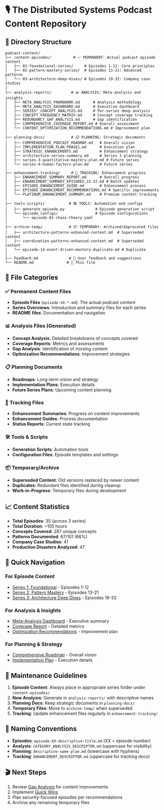 # 🎙️ The Distributed Systems Podcast Content Repository

## 📁 Directory Structure

```
podcast-content/
├── content-episodes/          # ✅ PERMANENT: Actual podcast episode content
│   ├── 01-foundational-series/     # Episodes 1-12: Core principles
│   ├── 02-pattern-mastery-series/  # Episodes 13-21: Advanced patterns
│   └── 03-architecture-deep-dives/ # Episodes 19-32: Company case studies
│
├── analysis-reports/         # 📊 ANALYSIS: Meta-analysis and insights
│   ├── META_ANALYSIS_FRAMEWORK.md      # Analysis methodology
│   ├── META_ANALYSIS_DASHBOARD.md      # Executive dashboard
│   ├── SERIES*_CONCEPT_ANALYSIS.md     # Per-series deep analysis
│   ├── CONCEPT_FREQUENCY_MATRIX.md     # Concept coverage tracking
│   ├── REDUNDANCY_GAP_ANALYSIS.md      # Gap identification
│   ├── COMPREHENSIVE_COVERAGE_REPORT.md # Overall assessment
│   └── CONTENT_OPTIMIZATION_RECOMMENDATIONS.md # Improvement plan
│
├── planning-docs/            # 📋 PLANNING: Strategic documents
│   ├── COMPREHENSIVE_PODCAST_ROADMAP.md   # Overall vision
│   ├── IMPLEMENTATION_PLAN_PHASE1.md      # Execution plan
│   ├── STRATEGIC_ENHANCEMENTS.md          # Enhancement strategy
│   ├── architecture-series-summary.md     # Series 3 planning
│   ├── series-3-quantitative-mastery-plan.md # Future series
│   └── series-4-human-factors-plan.md     # Future series
│
├── enhancement-tracking/     # 🔧 TRACKING: Enhancement progress
│   ├── ENHANCEMENT_SUMMARY_REPORT.md      # Overall progress
│   ├── ENHANCEMENT_SUMMARY_EPISODES_22-32.md # Batch updates
│   ├── EPISODE_ENHANCEMENT_GUIDE.md       # Enhancement process
│   ├── EPISODE_ENHANCEMENT_RECOMMENDATIONS.md # Specific improvements
│   └── PLATINUM_ENHANCEMENT_SUMMARY.md    # Premium content tracking
│
├── tools-scripts/           # 🛠️ TOOLS: Automation and configs
│   ├── generate_episode.py              # Episode generation script
│   └── episode_configs/                 # Episode configurations
│       └── episode-02-chaos-theory.yaml
│
├── archive-temp/            # 📦 TEMPORARY: Archived/deprecated files
│   ├── architecture-patterns-enhanced-content.md  # Superseded content
│   ├── coordination-patterns-enhanced-content.md  # Superseded content
│   └── episode-14-event-driven-mastery-duplicate.md # Duplicate
│
├── Feedback.md              # 💭 User feedback and suggestions
└── README.md               # 📖 This file
```

## 🎯 File Categories

### ✅ Permanent Content Files
- **Episode Files** (`episode-XX-*.md`): The actual podcast content
- **Series Overviews**: Introduction and summary files for each series
- **README files**: Documentation and navigation

### 📊 Analysis Files (Generated)
- **Concept Analysis**: Detailed breakdowns of concepts covered
- **Coverage Reports**: Metrics and assessments
- **Gap Analysis**: Identification of missing content
- **Optimization Recommendations**: Improvement strategies

### 📋 Planning Documents
- **Roadmaps**: Long-term vision and strategy
- **Implementation Plans**: Execution details
- **Future Series Plans**: Upcoming content planning

### 🔧 Tracking Files
- **Enhancement Summaries**: Progress on content improvements
- **Enhancement Guides**: Process documentation
- **Status Reports**: Current state tracking

### 🛠️ Tools & Scripts
- **Generation Scripts**: Automation tools
- **Configuration Files**: Episode templates and settings

### 📦 Temporary/Archive
- **Superseded Content**: Old versions replaced by newer content
- **Duplicates**: Redundant files identified during cleanup
- **Work-in-Progress**: Temporary files during development

## 📈 Content Statistics

- **Total Episodes**: 35 (across 3 series)
- **Total Duration**: ~105 hours
- **Concepts Covered**: 287 unique concepts
- **Patterns Documented**: 67/101 (66%)
- **Company Case Studies**: 41
- **Production Disasters Analyzed**: 47

## 🚀 Quick Navigation

### For Episode Content
- [Series 1: Foundational](content-episodes/01-foundational-series/) - Episodes 1-12
- [Series 2: Pattern Mastery](content-episodes/02-pattern-mastery-series/) - Episodes 13-21
- [Series 3: Architecture Deep Dives](content-episodes/03-architecture-deep-dives-series/) - Episodes 19-32

### For Analysis & Insights
- [Meta-Analysis Dashboard](analysis-reports/META_ANALYSIS_DASHBOARD.md) - Executive summary
- [Coverage Report](analysis-reports/COMPREHENSIVE_COVERAGE_REPORT.md) - Detailed metrics
- [Optimization Recommendations](analysis-reports/CONTENT_OPTIMIZATION_RECOMMENDATIONS.md) - Improvement plan

### For Planning & Strategy
- [Comprehensive Roadmap](planning-docs/COMPREHENSIVE_PODCAST_ROADMAP.md) - Overall vision
- [Implementation Plan](planning-docs/IMPLEMENTATION_PLAN_PHASE1.md) - Execution details

## 🔄 Maintenance Guidelines

1. **Episode Content**: Always place in appropriate series folder under `content-episodes/`
2. **New Analysis**: Generate in `analysis-reports/` with descriptive names
3. **Planning Docs**: Keep strategic documents in `planning-docs/`
4. **Temporary Files**: Move to `archive-temp/` when superseded
5. **Tracking**: Update enhancement files regularly in `enhancement-tracking/`

## 📝 Naming Conventions

- **Episodes**: `episode-XX-descriptive-title.md` (XX = episode number)
- **Analysis**: `CATEGORY_ANALYSIS_DESCRIPTOR.md` (uppercase for visibility)
- **Planning**: `descriptive-name-plan.md` (lowercase with hyphens)
- **Tracking**: `ENHANCEMENT_DESCRIPTOR.md` (uppercase for tracking docs)

## 🎬 Next Steps

1. Review [Gap Analysis](analysis-reports/REDUNDANCY_GAP_ANALYSIS.md) for content improvements
2. Implement [Quick Wins](analysis-reports/CONTENT_OPTIMIZATION_RECOMMENDATIONS.md#quick-wins)
3. Plan security-focused episodes per recommendations
4. Archive any remaining temporary files